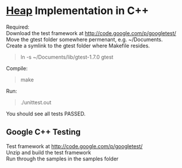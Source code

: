 # [Heap](http://en.wikipedia.org/wiki/Heap_(data_structure)) Implementation in C++

Required:   
Download the test framework at http://code.google.com/p/googletest/   
Move the gtest folder somewhere permenant, e.g. ~/Documents.   
Create a symlink to the gtest folder where Makefile resides.        
> ln -s ~/Documents/lib/gtest-1.7.0 gtest

Compile:   
> make

Run:   
> ./unittest.out

You should see all tests PASSED.   


## Google C++ Testing
Test framework at http://code.google.com/p/googletest/   
Unzip and build the test framework    
Run through the samples in the samples folder

